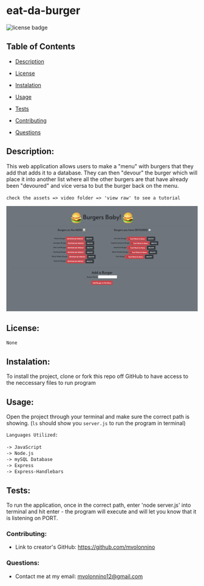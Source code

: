 # eat-da-burger

![license badge](https://img.shields.io/static/v1?label=license&message=None&color=ff69b4)

## Table of Contents

- [Description](#description)

- [License](#license)

- [Instalation](#instalation)

- [Usage](#usage)

- [Tests](#tests)

- [Contributing](#contributing)

- [Questions](#questions)

## Description:

This web application allows users to make a "menu" with burgers that they add that adds it to a database. They can then "devour" the burger which will place it into another list where all the other burgers are that have already been "devoured" and vice versa to but the burger back on the menu.

`check the assets => video folder => 'view raw' to see a tutorial`

![image of eat da burger](img/../public/assets/img/Screen%20Shot%202020-08-29%20at%2011.09.32%20AM.png)

## License:

    None

## Instalation:

To install the project, clone or fork this repo off GitHub to have access to the neccessary files to run program

## Usage:

Open the project through your terminal and make sure the correct path is showing. (`ls` should show you `server.js` to run the program in terminal)

```
Languages Utilized:

-> JavaScript
-> Node.js
-> mySQL Database
-> Express
-> Express-Handlebars
```

## Tests:

To run the application, once in the correct path, enter 'node server.js' into terminal and hit enter - the program will execute and will let you know that it is listening on PORT.

### Contributing:

- Link to creator's GitHub: https://github.com/mvolonnino

### Questions:

- Contact me at my email: mvolonnino12@gmail.com

